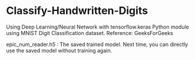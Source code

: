 # Classify-Handwritten-Digits
Using Deep Learning/Neural Network with tensorflow.keras Python module using MNIST Digit Classification dataset. 
Reference: GeeksForGeeks

epic_num_reader.h5 : The saved trained model. Next time, you can directly use the saved model without training again.  
